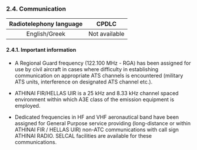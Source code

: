 ### 	2.4. Communication

| Radiotelephony language |     CPDLC     |
| :---------------------: | :-----------: |
|      English/Greek      | Not available |

#### 2.4.1. Important information

- A Regional Guard frequency (122.100 MHz - RGA) has been assigned for use by civil aircraft in cases where difficulty in establishing communication on appropriate ATS channels is encountered (military ATS units, interference on designated ATS channel etc.).
- ATHINAI FIR/HELLAS UIR is a 25 kHz and 8.33 kHz channel spaced environment within which A3E class of the emission equipment is employed. 

- Dedicated frequencies in HF and  VHF aeronautical band have  been  assigned for General  Purpose  service providing (long-distance or within ATHINAI FIR / HELLAS UIR) non-ATC communications with call sign ATHINAI RADIO. SELCAL facilities are available for these communications.